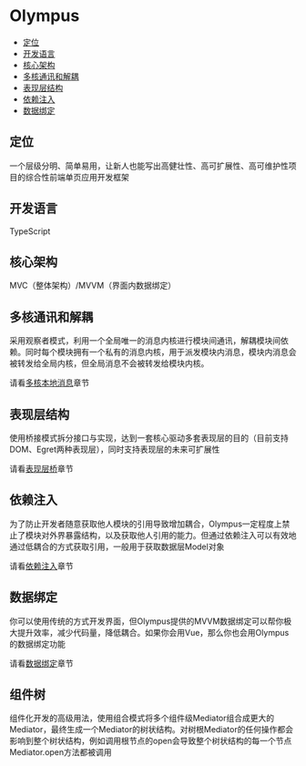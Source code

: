 # Olympus

- [定位](#定位)
- [开发语言](#开发语言)
- [核心架构](#核心架构)
- [多核通讯和解耦](#多核通讯和解耦)
- [表现层结构](#表现层结构)
- [依赖注入](#依赖注入)
- [数据绑定](#数据绑定)

## 定位
一个层级分明、简单易用，让新人也能写出高健壮性、高可扩展性、高可维护性项目的综合性前端单页应用开发框架

## 开发语言
TypeScript

## 核心架构
MVC（整体架构）/MVVM（界面内数据绑定）

## 多核通讯和解耦
采用观察者模式，利用一个全局唯一的消息内核进行模块间通讯，解耦模块间依赖。同时每个模块拥有一个私有的消息内核，用于派发模块内消息，模块内消息会被转发给全局内核，但全局消息不会被转发给模块内核。

请看[多核本地消息](./message.md)章节

## 表现层结构
使用桥接模式拆分接口与实现，达到一套核心驱动多套表现层的目的（目前支持DOM、Egret两种表现层），同时支持表现层的未来可扩展性

请看[表现层桥](./bridge.md)章节

## 依赖注入
为了防止开发者随意获取他人模块的引用导致增加耦合，Olympus一定程度上禁止了模块对外界暴露结构，以及获取他人引用的能力。但通过依赖注入可以有效地通过低耦合的方式获取引用，一般用于获取数据层Model对象

请看[依赖注入](./injection.md)章节

## 数据绑定
你可以使用传统的方式开发界面，但Olympus提供的MVVM数据绑定可以帮你极大提升效率，减少代码量，降低耦合。如果你会用Vue，那么你也会用Olympus的数据绑定功能

请看[数据绑定](./bindings.md)章节

## 组件树
组件化开发的高级用法，使用组合模式将多个组件级Mediator组合成更大的Mediator，最终生成一个Mediator的树状结构。对树根Mediator的任何操作都会影响到整个树状结构，例如调用根节点的open会导致整个树状结构的每一个节点Mediator.open方法都被调用